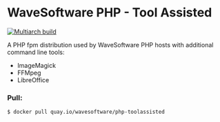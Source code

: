 # WaveSoftware PHP - Tool Assisted

[![Multiarch build](https://github.com/wavesoftware/container-php-toolassisted/actions/workflows/multiarch-build.yaml/badge.svg)](https://github.com/wavesoftware/container-php-toolassisted/actions/workflows/multiarch-build.yaml)

A PHP fpm distribution used by WaveSoftware PHP hosts with additional command line tools:

 * ImageMagick
 * FFMpeg
 * LibreOffice

### Pull:

```shell
$ docker pull quay.io/wavesoftware/php-toolassisted
```
